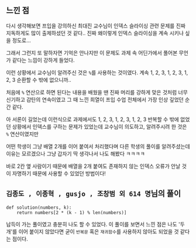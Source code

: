 ## 느낀 점

다시 생각해보면 프입을 강의하신 최대진 교수님이 인덱스 슬라이싱 관련 문제를 진짜 지독하게도 많이 출제하셨던 것 같다..
진짜 왜이렇게 인덱스 슬라이싱을 계속 시키나 싶을 정도로...

그래서 그런지 또 말하자면 기억은 안나지만 이 문제도 과제 속 어딘가에서 풀어본 무언가 같다는 느낌이 강하게 들었다.


이런 상황에서 교수님이 알려주신 것은 `%`를 사용하는 것이였다.
계속 1, 2, 3, 1, 2, 3, 1, 2, 3 순환할 수 밖에 없으니까..

처음에 `%` 연산으로 하면 된다는 내용을 배웠을 땐 진짜 머리를 강하게 맞은 것처럼
너무 신기하고 감탄의 연속이였고 그 때 느낀 희열이 프입 수업 전체에서 가장 인상 깊었던 순간 같다.

아 서론이 길었는데 이런식으로 과제에서도 1, 2, 3, 1, 2, 3, 1, 2, 3 반복할 수 밖에 없었던 상황에서
인덱스를 구하는 문제가 있었는데 교수님이 의도하고, 알려주시려 한 것은 `%` 연산이였지만

어떤 학생이 그냥 배열 2개를 이어 붙여서 처리했다며 다른 학생의 풀이를 알려주셨는데
이유는 모르겠으나 그냥 갑자기 딱 생각나서 나도 해봤다 ㅋㅋㅋㅋ

바로 2칸 옆 사람이기 때문에 배열을 2개 붙여도 존재하지 않는 인덱스 오류가 안날 것이 자명하기 때문에 사용할 수 있었던 방법이다!


## `김종도 , 이종혁 , gusjo , 조창범 외 614 명`님의 풀이
```
def solution(numbers, k):
    return numbers[2 * (k - 1) % len(numbers)]
```
납득이 가는 풀이였고 충분히 나도 할 수 있었다.
이 풀이를 보면서 느낀 점은 나도 '두 개'를 이어 붙이지 않았다면
굳이 `반복문` 혹은 `재귀함수`를 사용하지 않아도 되었을 것 같다는 점이다.

